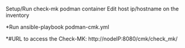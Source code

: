 Setup/Run check-mk podman container
Edit host ip/hostname on the inventory

*Run
ansible-playbook podman-cmk.yml

*#URL to access the Check-MK: 
http://nodeIP:8080/cmk/check_mk/